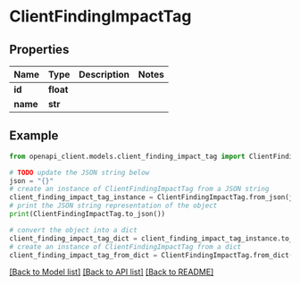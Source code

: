 # ClientFindingImpactTag


## Properties

Name | Type | Description | Notes
------------ | ------------- | ------------- | -------------
**id** | **float** |  | 
**name** | **str** |  | 

## Example

```python
from openapi_client.models.client_finding_impact_tag import ClientFindingImpactTag

# TODO update the JSON string below
json = "{}"
# create an instance of ClientFindingImpactTag from a JSON string
client_finding_impact_tag_instance = ClientFindingImpactTag.from_json(json)
# print the JSON string representation of the object
print(ClientFindingImpactTag.to_json())

# convert the object into a dict
client_finding_impact_tag_dict = client_finding_impact_tag_instance.to_dict()
# create an instance of ClientFindingImpactTag from a dict
client_finding_impact_tag_from_dict = ClientFindingImpactTag.from_dict(client_finding_impact_tag_dict)
```
[[Back to Model list]](../README.md#documentation-for-models) [[Back to API list]](../README.md#documentation-for-api-endpoints) [[Back to README]](../README.md)


